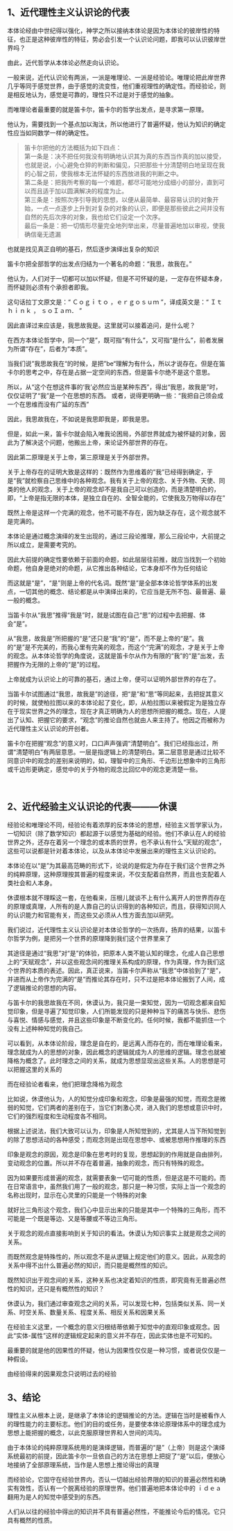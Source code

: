 <h2>1、近代理性主义认识论的代表</h2><p data-pid="FgfmCgtf">本体论经由中世纪得以强化，神学之所以接纳本体论是因为本体论的彼岸性的特征，也正是这种彼岸性的特征，势必会引发一个认识论问题，即我可以认识彼岸世界吗？</p><p data-pid="h_pzLN2G">由此，近代哲学从本体论必然走向认识论。</p><p data-pid="AAkBWkh-">一般来说，近代认识论有两派，一派是唯理论、一派是经验论。唯理论把此岸世界几乎等同于感觉世界，由于感觉的流变性，他们重视理性的确定性。而经验论，则是相反地认为，感觉是可靠的，理性只不过是对于感觉的抽象。</p><p data-pid="g3KArU7q">而唯理论者最重要的就是笛卡尔，笛卡尔的哲学出发点，是寻求第一原理。</p><p data-pid="A69TlHB-">他认为，需要找到一个基点加以淘汰，所以他进行了普遍怀疑，他认为知识的确定性应当如同数学一样的确定性。</p><blockquote data-pid="5Y23vmqT">笛卡尔把他的方法概括为如下四点：<br>第一条是：决不把任何我没有明确地认识其为真的东西当作真的加以接受，也就是说，小心避免仓猝的判断和偏见，只把那些十分清楚明白地呈现在我的心智之前，使我根本无法怀疑的东西放进我的判断之中。<br>第二条是：把我所考察的每一个难题，都尽可能地分成细小的部分，直到可以而且适于加以圆满解决的程度为止。<br>第三条是：按照次序引导我的思想，以便从最简单、最容易认识的对象开始，一点一点逐步上升到对复杂的对象的认识，即便是那些彼此之间并没有自然的先后次序的对象，我也给它们设定一个次序。<br>最后一条是：把一切情形尽量完全地列举出来，尽量普遍地加以审视，使我确信毫无遗漏</blockquote><p data-pid="c3-9hulx">也就是找见真正自明的基石，然后逐步演绎出复杂的知识</p><p data-pid="LMxd1IWJ">笛卡尔把全部哲学的出发点归结为一个著名的命题：“我思，故我在。”</p><p data-pid="w_lZqUEh">他认为，人们对于一切都可以加以怀疑，但是不可怀疑的是，一定存在怀疑本身，而怀疑则必须有个承担者即我。</p><p data-pid="C8NOu24H">这句话拉丁文原文是：“ Ｃｏｇｉｔｏ ，ｅｒｇｏｓｕｍ ”，译成英文是：“ Ｉｔｈｉｎｋ ， ｓｏＩａｍ． ”</p><p data-pid="9MprvqMj">因此直译过来应该是，我思故我是。这里就可以接着追问，是什么呢？</p><p data-pid="DLT9yr1V">在西方本体论哲学中，同一个“是”，既可指“有什么”，又可指“是什么”，前者发展为所谓“存在”，后者为“本质”。</p><p data-pid="1t43dqyh">当我们说”我思故我在“的时候，是把”be“理解为有什么，所以才说存在。但是在笛卡尔的思考之中，存在是占据一定空间的东西，但是笛卡尔绝不是这个意思。</p><p data-pid="a9ZrlAGv">所以，从“这个在想这件事的‘我’必然应当是某种东西”，得出“我思，故我是”时，仅仅证明了“我”是一个在思想的东西。 或者，说得更明确一些：“我把自己领会成一个在思维而没有广延的东西”</p><p data-pid="Q1mEDmr2">因此，我思故我在，不如说是我思即我是，即我是思。</p><p data-pid="Hj9vFEpP">但是，如此一来，笛卡尔就会陷入唯我论困局，外部世界就成为被怀疑的对象，因此为了解决这个问题，他搬出上帝，来论证外部世界的存在。</p><p data-pid="9TRJeY_n">因此第二原理是关于上帝，第三原理是关于外部世界。</p><p data-pid="oV4caTSl">关于上帝存在的证明大致是这样的：既然作为思维着的”我”已经得到确定，于是“我”就检察自己思维中的各种观念。我有关于上帝的观念、关于外物、天使、同类的他人的观念，关于上帝的观念却不是我自己可以创造的，而是清楚明白的，即，“上帝是指无限的本体，是独立自在的、全智全能的，它使我及万物得以存在”</p><p data-pid="6xjVlCeF">既然上帝是这样一个完满的观念，他不可能不存在，因为缺乏存在，这个观念就不是完满的。</p><p data-pid="fR6WjotH">本体论是通过概念演绎的发生出现的，通过三段论推理，那么三段论中，大前提之所以成立，是需要考究的。</p><p data-pid="YbTm5-ig">因此大前提的确定性要依赖于前面的命题，如此层层往前推，就应当找到一个初始命题，他自身是绝对的命题，从它推出各种结论，它本身却不作为任何结论</p><p data-pid="tTPX_dIm">而这就是“是”，“是”则是上帝的代名词。既然“是”是全部本体论哲学体系的出发点，一切其他的概念、结论都是从中演绎出来的，它应当是无所不包、最普遍、最一般的概念。</p><p data-pid="ZnwGY84G">当笛卡尔从“我思”推得“我是”时，就是试图在自己“思”的过程中去把握、体会“是”。</p><p data-pid="eJOQSYTI">从“我思，故我是”所把握的“是”还只是“我”的“是”，而不是上帝的“是”。我的“是”是不完美的，而我心里有完美的观念，而这个“完满”的观念，才是关于上帝的观念。从本体论哲学的角度说，这就是笛卡尔从作为有限的“我”的“是”出发，去把握作为无限的上帝的“是”的过程。</p><p data-pid="yOLRobRN">上帝就成为认识论上的可靠的基石，通过上帝，便可以证明外部世界的存在了。</p><p data-pid="TpJRRN4q">当笛卡尔试图通过“我思，故我是”的途径，把“是”和“思”等同起来，去把捉其意义的时候，就使柏拉图以来的本体论起了变化，即，从柏拉图以来被假定为是独立存在于现实世界之外的理念，现在才真正明确为人的思想所把握的概念。现在，人提出了认知、把握它的要求，“观念”的推论自然也就由人来主持了。他因之而被称为近代理性主义认识论的开创者。</p><p data-pid="gdJqiB-b">笛卡尔在把握“观念”的意义时，口口声声强调“清楚明白”。我们已经指出过，所谓“清楚明白”有两层意思。一层是指逻辑上的清楚明白。第二层意思是通过比较不同意识中的观念的差别来说明的，如，理智中的三角形、千边形比想象中的三角形或千边形更确定，感觉中的关于外物的观念比回忆中的观念更清楚一些。</p><p><br></p><h2>2、近代经验主义认识论的代表———休谟</h2><p data-pid="bhECDYVK">经验论和唯理论不同，经验论有着浓厚的反本体论的思想，经验主义哲学家认为，一切知识（除了数学知识）都起源于以感觉为基础的经验。他们不承认在人的经验世界之外，还存在着另一个理念的或本质的世界，也不承认有什么“天赋的观念”，这些可以说都是针对着本体论，以及从本体论中发展出来的理性主义认识论的。</p><p data-pid="ex8FLevL">本体论在以“是”为其最高范畴的形式下，论说的是假定为存在于我们这个世界之外的纯粹原理，这种原理按其普遍的程度来说，不仅支配着自然界，而且也支配着人类社会和人本身。</p><p data-pid="oBzPsRCU">休谟根本就不理睬这一套，在他看来，压根儿就谈不上有什么离开人的世界而存在的原理或真理，人所有的是人靠自己的认识得到的各种知识，而且，获得知识同人的认识能力和官能有关，而这些又必须从人性方面去加以研究。</p><p data-pid="emp7Vuwa">我们说过，近代理性主义认识论是对本体论哲学的一次扬弃，扬弃的结果，以笛卡尔哲学为例，是把另一个世界的原理降到我们这个世界里来了</p><p data-pid="NHS5lMAv">其途径是通过“我思”对“是”的体验，把原本人类不能认知的理念，化成人自己思想上的“天赋观念”，并以这些观念间的推理关系构成的原理，作为真理，作为我们这个世界的本质的表述。因此，真正说来，当笛卡尔声称从“我思”中体验到了“是”，并进而从上帝作为完满的“是”而推论其存在时，只不过是把本体论搬到了人间，成了逻辑推论的思想的内容。</p><p data-pid="c7oMEW3v">与笛卡尔的我思故我在不同，休谟认为，我只是一束知觉，因为一切观念都来自知觉印象，但是寻遍了知觉印象，人们所能发现的只是种种当下的痛苦与快乐、悲伤与喜悦、情感与感觉，并且这些印象是不断变化的。任何时候，我都不能抓住一个没有上述种种知觉的我自己。</p><p data-pid="rPo7Uc2e">可以看到，从本体论阶段，理念是自在的，是远离人而存在的，而在唯理论看来，理念就成为人的思想的对象，因此概念的逻辑就成为人的思维的逻辑。理念也就被降格为概念了。此时理念之间的关系，就成为思想显现出这些关系。人的思想是可以把握这里的关系的</p><p data-pid="QNSNbnQ_">而在经验论者看来，他们把理念降格为观念</p><p data-pid="N4_-Uurs">比如说，休谟他认为，人的知觉分成印象和观念，印象是最强的知觉，而观念是微弱的知觉，它们两者的差别在于，当它们刺激心灵，进入我们的思想或意识中时，它们的强烈程度和生动程度各不相同。</p><p data-pid="VnLCU0f3">根据上述说法，我们大致可以认为，印象是人所知觉到的，尤其是人当下所知觉到的除了思想活动的各种感受；而观念则是出现在思想中、或被思想用作推理的东西</p><p data-pid="n3nOCD7_">印象是观念的原因，观念是印象在思考时的复现，思想起到的作用就是自由排列，变动观念的位置。所以并不存在着普遍，抽象的观念，而只有特殊的观念。</p><p data-pid="dsoyy8Qw">因为如果要形成普遍的观念，就需要表象一切可能的性质，但是这是不可能的。而在日常语言中，虽然我们用了一般的观念，那只是一种习惯，实际上当一个观念的名称出现时，显示在心灵里的只能是一个特殊的对象</p><p data-pid="nPhDgCI0">就好比三角形这个观念，我们心中显示出来的只能是其中一个特殊的三角形，而不可能是一个既是等边、又是等腰或不等边三角形。</p><p data-pid="paA6zSBd">关于观念的观点直接影响到关于知识的看法。休谟认为知识事实上就是观念之间的关系。</p><p data-pid="sZaA8JmV">而既然观念是特殊性的，所以观念不是从逻辑上规定他们的意义。因此，从观念的关系中得不出什么普遍必然的知识，而只能是概然性的知识。</p><p data-pid="xftlXhvc">既然知识出于观念间的关系，这种关系也决定着知识的性质，即究竟有无普遍必然性的知识，还只是有概然性的知识？</p><p data-pid="4ruw6_hd">休谟认为，我们通过审查观念之间的关系，可以发现七种，包括类似关系、同一关系、时空关系、数量关系、程度关系、相反关系和因果关系</p><p data-pid="QmclDrvY">在经验主义这里，一个概念的意义归根结蒂依赖于知觉中的直观印象或观念。因此“实体-属性”这样的逻辑规定起来的意义并不存在，因此实体也是不可知的。</p><p data-pid="YxbnKV8L">最重要的就是他的因果性的怀疑，他认为因果性仅仅是一种习惯，或者说仅仅是一种假设。</p><p data-pid="8MnfmuU1">由经验得来的因果观念只说明过去的经验</p><h2>3、结论</h2><p data-pid="GGcSeT_x">理性主义从根本上说，是继承了本体论的逻辑推论的方法。逻辑在当时是被看作人的理性能力的主要标志。他们的目的或任务，是要使本体论原理体系中的理念成为思想上能把握的概念，以此克服原理世界和人世间的鸿沟。</p><p data-pid="Gp3MJxFn">由于本体论的纯粹原理系统用的是演绎逻辑，而普遍的“是”（上帝）则是这个演绎系统最初的前提，因此笛卡尔一旦依自己的方法在思想上把捉了“是”以后，便放心地接纳了全部原理系统，当作是人思想上推论得出的真理</p><p data-pid="BeT8YstD">而经验论，它固守在经验世界内，否认一切越出经验界限的知识的普遍必然性和确实有效性，否认有一个脱离经验的原理世界。他们普遍地把本体论中的 ｉｄｅａ 翻用为是人的知觉中感受到的东西。</p><p data-pid="l3EeE4Aa">人们从以往的经验中得出的知识并不具有普遍必然性，不能推论今后的情况。它只具有概然的性质。</p>
